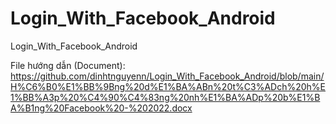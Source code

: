 # Login_With_Facebook_Android
Login_With_Facebook_Android

File hướng dẫn (Document): https://github.com/dinhtnguyenn/Login_With_Facebook_Android/blob/main/H%C6%B0%E1%BB%9Bng%20d%E1%BA%ABn%20t%C3%ADch%20h%E1%BB%A3p%20%C4%90%C4%83ng%20nh%E1%BA%ADp%20b%E1%BA%B1ng%20Facebook%20-%202022.docx

